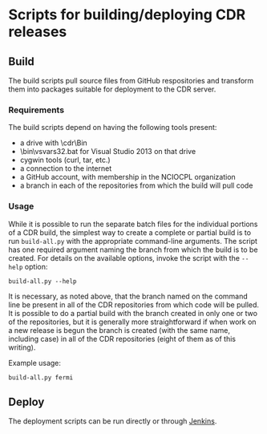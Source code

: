 # Scripts for building/deploying CDR releases

## Build
The build scripts pull source files from GitHub respositories
and transform them into packages suitable for deployment to
the CDR server.

### Requirements

The build scripts depend on having the following tools present:

 * a drive with \cdr\Bin
 * \bin\vsvars32.bat for Visual Studio 2013 on that drive
 * cygwin tools (curl, tar, etc.)
 * a connection to the internet
 * a GitHub account, with membership in the NCIOCPL organization
 * a branch in each of the repositories from which the build will pull code

### Usage

While it is possible to run the separate batch files for the individual
portions of a CDR build, the simplest way to create a complete or partial
build is to run `build-all.py` with the appropriate command-line arguments.
The script has one required argument naming the branch from which the build
is to be created. For details on the available options, invoke the script
with the `--help` option:

```build-all.py --help```

It is necessary, as noted above, that the branch named on the command line
be present in all of the CDR repositories from which code will be pulled.
It is possible to do a partial build with the branch created in only one
or two of the repositories, but it is generally more straightforward if
when work on a new release is begun the branch is created (with the same
name, including case) in all of the CDR repositories (eight of them as
of this writing).

Example usage:

```build-all.py fermi```

## Deploy

The deployment scripts can be run directly or through
[Jenkins](https://jenkins.io/).
